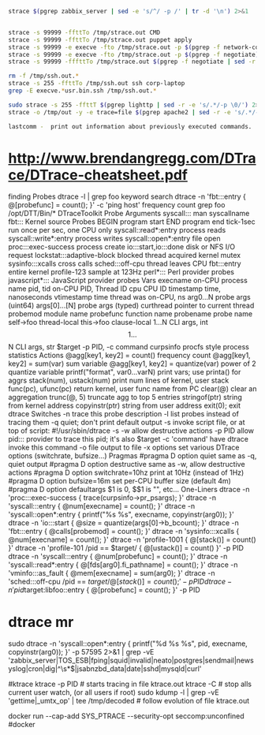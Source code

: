 ```sh
strace $(pgrep zabbix_server | sed -e 's/^/ -p /' | tr -d '\n') 2>&1


strace -s 99999 -ffttTo /tmp/strace.out CMD
strace -s 99999 -ffttTo /tmp/strace.out puppet apply                                   --modulepath=/puppet-envs/modules --config /workdir/shared/puppet.conf -e ""
strace -s 99999 -e execve -fto /tmp/strace.out -p $(pgrep -f network-config-tui.sh)
strace -s 99999 -e execve -fto /tmp/strace.out -p $(pgrep -f negotiate)
strace -s 99999 -fffttTo /tmp/strace.out $(pgrep -f negotiate | sed -r -e 's/.*/-p \0/')

rm -f /tmp/ssh.out.* 
strace -s 255 -ffttTo /tmp/ssh.out ssh corp-laptop
grep -E execve.*usr.bin.ssh /tmp/ssh.out.*

sudo strace -s 255 -ffttT $(pgrep lighttp | sed -r -e 's/.*/-p \0/') 2>&1 | grep zabbixweb
strace -o /tmp/out -y -e trace=file $(pgrep apache2 | sed -r -e 's/.*/-p \0/')

lastcomm -  print out information about previously executed commands.
```

# http://www.brendangregg.com/DTrace/DTrace-cheatsheet.pdf
finding Probes
dtrace -l | grep foo keyword search
dtrace -n 'fbt:::entry { @[probefunc] = count(); }' -c 'ping host'
frequency count
grep foo /opt/DTT/Bin/* DTraceToolkit
Probe Arguments
syscall::: man syscallname
fbt::: Kernel source
Probes
BEGIN program start
END program end
tick-1sec run once per sec, one CPU only
syscall::read*:entry process reads
syscall::write*:entry process writes
syscall::open*:entry file open
proc:::exec-success process create
io:::start,io:::done disk or NFS I/O request
lockstat:::adaptive-block blocked thread acquired kernel mutex
sysinfo:::xcalls cross calls
sched:::off-cpu thread leaves CPU
fbt:::entry entire kernel
profile-123 sample at 123Hz
perl*::: Perl provider probes
javascript*::: JavaScript provider probes
Vars
execname on-CPU process name
pid, tid on-CPU PID, Thread ID
cpu CPU ID
timestamp time, nanoseconds
vtimestamp time thread was on-CPU, ns
arg0...N probe args (uint64)
args[0]...[N] probe args (typed)
curthread pointer to current thread
probemod module name
probefunc function name
probename probe name
self->foo thread-local
this->foo clause-local
$1...$N CLI args, int
$$1...$$N CLI args, str
$target -p PID, -c command
curpsinfo procfs style process statistics
Actions
@agg[key1, key2] = count() frequency count
@agg[key1, key2] = sum(var) sum variable
@agg[key1, key2] = quantize(var) power of 2 quantize variable
printf("format", var0...varN) print vars; use printa() for aggrs
stack(num), ustack(num) print num lines of kernel, user stack
func(pc), ufunc(pc) return kernel, user func name from PC
clear(@) clear an aggregation
trunc(@, 5) truncate agg to top 5 entries
stringof(ptr) string from kernel address
copyinstr(ptr) string from user address
exit(0); exit dtrace
Switches
-n trace this probe description
-l list probes instead of tracing them
-q quiet; don't print default output
-s <file> invoke script file, or at top of script: #!/usr/sbin/dtrace -s
-w allow destructive actions
-p PID allow pid::: provider to trace this pid; it's also $target
-c 'command' have dtrace invoke this command
-o file output to file
-x options set various DTrace options (switchrate, bufsize…)
Pragmas
#pragma D option quiet same as -q, quiet output
#pragma D option destructive same as -w, allow destructive actions
#pragma D option switchrate=10hz print at 10Hz (instead of 1Hz)
#pragma D option bufsize=16m set per-CPU buffer size (default 4m)
#pragma D option defaultargs $1 is 0, $$1 is "", etc…
One-Liners
dtrace -n 'proc:::exec-success { trace(curpsinfo->pr_psargs); }'
dtrace -n 'syscall:::entry { @num[execname] = count(); }'
dtrace -n 'syscall::open*:entry { printf("%s %s", execname, copyinstr(arg0)); }'
dtrace -n 'io:::start { @size = quantize(args[0]->b_bcount); }'
dtrace -n 'fbt:::entry { @calls[probemod] = count(); }'
dtrace -n 'sysinfo:::xcalls { @num[execname] = count(); }'
dtrace -n 'profile-1001 { @[stack()] = count() }'
dtrace -n 'profile-101 /pid == $target/ { @[ustack()] = count() }' -p PID
dtrace -n 'syscall:::entry { @num[probefunc] = count(); }'
dtrace -n 'syscall::read*:entry { @[fds[arg0].fi_pathname] = count(); }'
dtrace -n 'vminfo:::as_fault { @mem[execname] = sum(arg0); }'
dtrace -n 'sched:::off-cpu /pid == $target/ { @[stack()] = count(); }' -p PID
dtrace -n 'pid$target:libfoo::entry { @[probefunc] = count(); }' -p PID

# dtrace mr
sudo dtrace -n 'syscall::open*:entry { printf("%d %s %s", pid, execname, copyinstr(arg0)); }' -p 57595 2>&1  | grep -vE 'zabbix_server|TOS_ESB|fping|squid|invalid|neato|postgres|sendmail|newsyslog|cron|dig|^\s*$|jsabnzbd_data|date|sshd|mysqld|curl'

#ktrace
ktrace -p PID # starts tracing in file ktrace.out
ktrace -C # stop alls current user watch, (or all users if root)
sudo kdump -l  | grep -vE 'gettime|_umtx_op' | tee /tmp/decoded # follow evolution of file ktrace.out


docker run --cap-add SYS_PTRACE --security-opt seccomp:unconfined #docker
